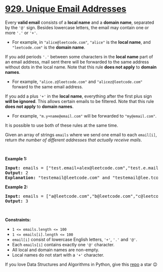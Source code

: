 # [929. Unique Email Addresses][title]

<p>Every <strong>valid email</strong> consists of a <strong>local name</strong> and a <strong>domain name</strong>, separated by the <code>'@'</code> sign. Besides lowercase letters, the email may contain one or more <code>'.'</code> or <code>'+'</code>.</p>
<ul>
<li>For example, in <code>"alice@leetcode.com"</code>, <code>"alice"</code> is the <strong>local name</strong>, and <code>"leetcode.com"</code> is the <strong>domain name</strong>.</li>
</ul>
<p>If you add periods <code>'.'</code> between some characters in the <strong>local name</strong> part of an email address, mail sent there will be forwarded to the same address without dots in the local name. Note that this rule <strong>does not apply</strong> to <strong>domain names</strong>.</p>
<ul>
<li>For example, <code>"alice.z@leetcode.com"</code> and <code>"alicez@leetcode.com"</code> forward to the same email address.</li>
</ul>
<p>If you add a plus <code>'+'</code> in the <strong>local name</strong>, everything after the first plus sign <strong>will be ignored</strong>. This allows certain emails to be filtered. Note that this rule <strong>does not apply</strong> to <strong>domain names</strong>.</p>
<ul>
<li>For example, <code>"m.y+name@email.com"</code> will be forwarded to <code>"my@email.com"</code>.</li>
</ul>
<p>It is possible to use both of these rules at the same time.</p>
<p>Given an array of strings <code>emails</code> where we send one email to each <code>email[i]</code>, return <em>the number of different addresses that actually receive mails</em>.</p>
<p> </p>
<p><strong>Example 1:</strong></p>
<pre><strong>Input:</strong> emails = ["test.email+alex@leetcode.com","test.e.mail+bob.cathy@leetcode.com","testemail+david@lee.tcode.com"]
<strong>Output:</strong> 2
<strong>Explanation:</strong> "testemail@leetcode.com" and "testemail@lee.tcode.com" actually receive mails.
</pre>
<p><strong>Example 2:</strong></p>
<pre><strong>Input:</strong> emails = ["a@leetcode.com","b@leetcode.com","c@leetcode.com"]
<strong>Output:</strong> 3
</pre>
<p> </p>
<p><strong>Constraints:</strong></p>
<ul>
<li><code>1 &lt;= emails.length &lt;= 100</code></li>
<li><code>1 &lt;= emails[i].length &lt;= 100</code></li>
<li><code>email[i]</code> consist of lowercase English letters, <code>'+'</code>, <code>'.'</code> and <code>'@'</code>.</li>
<li>Each <code>emails[i]</code> contains exactly one <code>'@'</code> character.</li>
<li>All local and domain names are non-empty.</li>
<li>Local names do not start with a <code>'+'</code> character.</li>
</ul>


If you love Data Structures and Algorithms in Python, give this [repo][me] a star :wink:

[title]: https://leetcode.com/problems/unique-email-addresses
[me]: https://github.com/bumblebee211196/awesome-python-leetcode